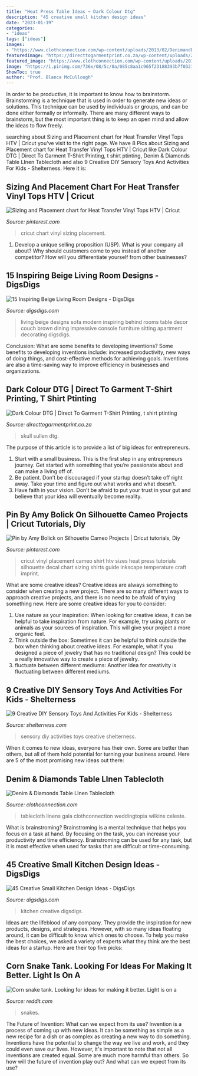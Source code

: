 ```yaml
---
title: "Heat Press Table Ideas ~ Dark Colour Dtg"
description: "45 creative small kitchen design ideas"
date: "2023-01-19"
categories:
- "ideas"
tags: ["ideas"]
images:
- "https://www.clothconnection.com/wp-content/uploads/2013/02/DenimandDiamondsLargeWeb3.jpg"
featuredImage: "https://directtogarmentprint.co.za/wp-content/uploads/2017/12/direct-to-garment-51-768x960.jpg"
featured_image: "https://www.clothconnection.com/wp-content/uploads/2013/02/DenimandDiamondsLargeWeb3.jpg"
image: "https://i.pinimg.com/736x/08/5c/8a/085c8aa1c965f23188393b7f03214cad.jpg"
ShowToc: true
author: "Prof. Blanca McCullough"
---
```



In order to be productive, it is important to know how to brainstorm. Brainstorming is a technique that is used in order to generate new ideas or solutions. This technique can be used by individuals or groups, and can be done either formally or informally. There are many different ways to brainstorm, but the most important thing is to keep an open mind and allow the ideas to flow freely.

	

		
searching about Sizing and Placement chart for Heat Transfer Vinyl Tops HTV | Cricut you've visit to the right page. We have 8 Pics about Sizing and Placement chart for Heat Transfer Vinyl Tops HTV | Cricut like Dark Colour DTG | Direct To Garment T-Shirt Printing, t shirt ptinting, Denim &amp; Diamonds Table LInen Tablecloth and also 9 Creative DIY Sensory Toys And Activities For Kids - Shelterness. Here it is:
		
    
## Sizing And Placement Chart For Heat Transfer Vinyl Tops HTV | Cricut

<img loading=lazy src="https://i.pinimg.com/736x/08/5c/8a/085c8aa1c965f23188393b7f03214cad.jpg" onerror="this.onerror=null;this.src='https://tse2.mm.bing.net/th?id=OIP.Qn8rfqd1dPo0hx9F2hnCXwHaNM&amp;pid=15.1';" alt="Sizing and Placement chart for Heat Transfer Vinyl Tops HTV | Cricut">

_Source: pinterest.com_

>cricut chart vinyl sizing placement. 

	

1. Develop a unique selling proposition (USP). What is your company all about? Why should customers come to you instead of another competitor? How will you differentiate yourself from other businesses? 

    
## 15 Inspiring Beige Living Room Designs - DigsDigs

<img loading=lazy src="http://www.digsdigs.com/photos/inspiring-beige-living-room-designs-15.jpg" onerror="this.onerror=null;this.src='https://tse4.mm.bing.net/th?id=OIP.C9ZikdL-libJHdCQApQRKgHaJW&amp;pid=15.1';" alt="15 Inspiring Beige Living Room Designs - DigsDigs">

_Source: digsdigs.com_

>living beige designs sofa modern inspiring behind rooms table decor couch brown dining impressive console furniture sitting apartment decorating digsdigs. 

	

Conclusion: What are some benefits to developing inventions?
Some benefits to developing inventions include: increased productivity, new ways of doing things, and cost-effective methods for achieving goals. Inventions are also a time-saving way to improve efficiency in businesses and organizations.

    
## Dark Colour DTG | Direct To Garment T-Shirt Printing, T Shirt Ptinting

<img loading=lazy src="https://directtogarmentprint.co.za/wp-content/uploads/2017/12/direct-to-garment-51-768x960.jpg" onerror="this.onerror=null;this.src='https://tse2.mm.bing.net/th?id=OIP.5Pf8y-ugcvTWwASmSqWn8QHaJQ&amp;pid=15.1';" alt="Dark Colour DTG | Direct To Garment T-Shirt Printing, t shirt ptinting">

_Source: directtogarmentprint.co.za_

>skull sullen dtg. 

	

The purpose of this article is to provide a list of big ideas for entrepreneurs.
1. Start with a small business. This is the first step in any entrepreneurs journey. Get started with something that you’re passionate about and can make a living off of.
2. Be patient. Don’t be discouraged if your startup doesn’t take off right away. Take your time and figure out what works and what doesn’t.
3. Have faith in your vision. Don’t be afraid to put your trust in your gut and believe that your idea will eventually become reality.

    
## Pin By Amy Bolick On Silhouette Cameo Projects | Cricut Tutorials, Diy

<img loading=lazy src="https://i.pinimg.com/736x/45/a3/82/45a3826f1efb13e5ee2ec4f945f9b4f7.jpg" onerror="this.onerror=null;this.src='https://tse1.mm.bing.net/th?id=OIP.62BaZrM5anxhFSKLfH9WcwHaNK&amp;pid=15.1';" alt="Pin by Amy Bolick on Silhouette Cameo Projects | Cricut tutorials, Diy">

_Source: pinterest.com_

>cricut vinyl placement cameo shirt htv sizes heat press tutorials silhouette decal chart sizing shirts guide inkscape temperature craft imprint. 

	

What are some creative ideas?
Creative ideas are always something to consider when creating a new project. There are so many different ways to approach creative projects, and there is no need to be afraid of trying something new. Here are some creative ideas for you to consider: 
1. Use nature as your inspiration: When looking for creative ideas, it can be helpful to take inspiration from nature. For example, try using plants or animals as your sources of inspiration. This will give your project a more organic feel. 
2. Think outside the box: Sometimes it can be helpful to think outside the box when thinking about creative ideas. For example, what if you designed a piece of jewelry that has no traditional design? This could be a really innovative way to create a piece of jewelry. 
3. fluctuate between different mediums: Another idea for creativity is fluctuating between different mediums.

    
## 9 Creative DIY Sensory Toys And Activities For Kids - Shelterness

<img loading=lazy src="https://i.shelterness.com/2017/11/creative-diy-sensory-toys-and-activities-for-kids-1.jpg" onerror="this.onerror=null;this.src='https://tse2.mm.bing.net/th?id=OIP.Ct1aPXExfni1GgKVnoOliAHaL7&amp;pid=15.1';" alt="9 Creative DIY Sensory Toys And Activities For Kids - Shelterness">

_Source: shelterness.com_

>sensory diy activities toys creative shelterness. 

	

When it comes to new ideas, everyone has their own. Some are better than others, but all of them hold potential for turning your business around. Here are 5 of the most promising new ideas out there: 

    
## Denim &amp; Diamonds Table LInen Tablecloth

<img loading=lazy src="https://www.clothconnection.com/wp-content/uploads/2013/02/DenimandDiamondsLargeWeb3.jpg" onerror="this.onerror=null;this.src='https://tse3.mm.bing.net/th?id=OIP.lPSh6b8REo5GZjOt-Wyf3gHaHU&amp;pid=15.1';" alt="Denim &amp; Diamonds Table LInen Tablecloth">

_Source: clothconnection.com_

>tablecloth linens gala clothconnection weddingtopia wilkins celeste. 

	

What is brainstroming? Brainstroming is a mental technique that helps you focus on a task at hand. By focusing on the task, you can increase your productivity and time efficiency. Brainstroming can be used for any task, but it is most effective when used for tasks that are difficult or time-consuming.

    
## 45 Creative Small Kitchen Design Ideas - DigsDigs

<img loading=lazy src="https://www.digsdigs.com/photos/creative-small-kitchen-ideas-45.jpg" onerror="this.onerror=null;this.src='https://tse1.mm.bing.net/th?id=OIP.Et7EsA0OVrquie2KbH2qdgHaJe&amp;pid=15.1';" alt="45 Creative Small Kitchen Design Ideas - DigsDigs">

_Source: digsdigs.com_

>kitchen creative digsdigs. 

	

Ideas are the lifeblood of any company. They provide the inspiration for new products, designs, and strategies. However, with so many ideas floating around, it can be difficult to know which ones to choose. To help you make the best choices, we asked a variety of experts what they think are the best ideas for a startup. Here are their top five picks: 

    
## Corn Snake Tank. Looking For Ideas For Making It Better. Light Is On A

<img loading=lazy src="https://preview.redd.it/j4vkijhroiz31.jpg?auto=webp&amp;s=d1271568d1e231117b5b425d97839d1977e7aa14" onerror="this.onerror=null;this.src='https://tse2.mm.bing.net/th?id=OIP.Z5PnXZ8b85DaCBa6kr9BxgHaFj&amp;pid=15.1';" alt="Corn snake tank. Looking for ideas for making it better. Light is on a">

_Source: reddit.com_

>snakes. 

	

The Future of Invention: What can we expect from its use?
Invention is a process of coming up with new ideas. It can be something as simple as a new recipe for a dish or as complex as creating a new way to do something. Inventions have the potential to change the way we live and work, and they could even save our lives. However, it's important to note that not all inventions are created equal. Some are much more harmful than others. So how will the future of invention play out? And what can we expect from its use?

